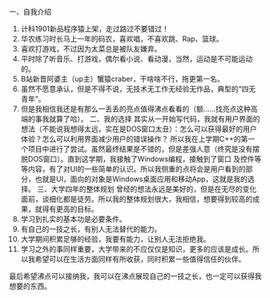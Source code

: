 一、自我介绍
1. 计科1901新品程序猿上架，走过路过不要错过！
2. 华农练习时长马上一年的码农，喜欢唱，不喜欢跳、Rap、篮球。
3. 喜欢打游戏，不过因为太菜总是被队友嫌弃。
4. 平时除了听音乐、打游戏，偶尔看小说、看动漫，当然，运动是不可能运动的。
5. B站新晋阿婆主（up主）蟹猿craber，干啥啥不行，拖更第一名。
6. 虽然不愿意承认，但是不得不说，无技术无工作无经验无作品，典型的“四无青年”。
7. 但是我相信我还是有那么一丢丢的亮点值得沸点看看的（额......找亮点这种高端的事我就算了哈）。
二、我的选择
    其实从一开始写代码，我就有用户界面的想法（不能说我想得太远，实在是DOS窗口太丑）：怎么可以获得最好的用户体验？怎么可以利用界面减少用户的错误操作？
所以我在上学期C++的第一个项目中进行了尝试。虽然最终结果是不错的，但是差强人意（终究是没有摆脱DOS窗口）。直到这学期，我接触了Windows编程，接触到了窗口
及控件等等内容，有了对UI的一些简单的认识。所以我侧重的点将会是用户看到的部分，也就是UI，面向的对象是Windows桌面应用和移动App，这就是我的选择。
三、大学四年的整体规划
曾经的想法永远是美好的，但是在无尽的变化面前，谈细化都是徒劳。所以我的整体规划很大，我相信，想要得到较高的成果，就得有更高的目标。
1. 学习到扎实的基本功是必要条件。
2. 有自己的一技之长，有别人无法替代的能力。
3. 大学期间积累足够的经验，我要有能力，让别人无法拒绝我。
4. 学习之外的事同样重要，大学带来的不应仅仅是知识，更多的应该是成长。所以我希望可以在生活方面同样有所收获，同时积累一些值得信任的伙伴。

最后希望沸点可以接纳我，我可以在沸点展现自己的一技之长，也一定可以获得我想要的东西。